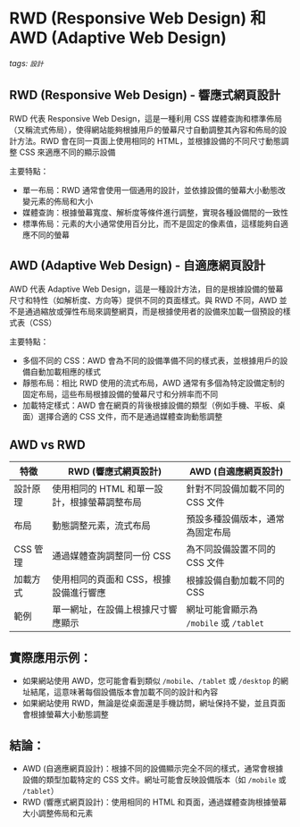 # RWD (Responsive Web Design) 和 AWD (Adaptive Web Design) 

###### tags: `設計`

## RWD (Responsive Web Design) - 響應式網頁設計
RWD 代表 Responsive Web Design，這是一種利用 CSS 媒體查詢和標準佈局（又稱流式佈局），使得網站能夠根據用戶的螢幕尺寸自動調整其內容和佈局的設計方法。RWD 會在同一頁面上使用相同的 HTML，並根據設備的不同尺寸動態調整 CSS 來適應不同的顯示設備

主要特點：
- 單一布局：RWD 通常會使用一個通用的設計，並依據設備的螢幕大小動態改變元素的佈局和大小
- 媒體查詢：根據螢幕寬度、解析度等條件進行調整，實現各種設備間的一致性
- 標準佈局：元素的大小通常使用百分比，而不是固定的像素值，這樣能夠自適應不同的螢幕

## AWD (Adaptive Web Design) - 自適應網頁設計
AWD 代表 Adaptive Web Design，這是一種設計方法，目的是根據設備的螢幕尺寸和特性（如解析度、方向等）提供不同的頁面樣式。與 RWD 不同，AWD 並不是通過縮放或彈性布局來調整網頁，而是根據使用者的設備來加載一個預設的樣式表（CSS）

主要特點：
- 多個不同的 CSS：AWD 會為不同的設備準備不同的樣式表，並根據用戶的設備自動加載相應的樣式
- 靜態布局：相比 RWD 使用的流式布局，AWD 通常有多個為特定設備定制的固定布局，這些布局根據設備的螢幕尺寸和分辨率而不同
- 加載特定樣式：AWD 會在網頁的背後根據設備的類型（例如手機、平板、桌面）選擇合適的 CSS 文件，而不是通過媒體查詢動態調整


## AWD vs RWD
| 特徵 | RWD (響應式網頁設計) |	AWD (自適應網頁設計) |
| -------- | -------- | -------- |
| 設計原理 | 使用相同的 HTML 和單一設計，根據螢幕調整布局 | 針對不同設備加載不同的 CSS 文件 |
| 布局 | 動態調整元素，流式布局 | 預設多種設備版本，通常為固定布局 |
| CSS 管理 | 通過媒體查詢調整同一份 CSS | 為不同設備設置不同的 CSS 文件 |
| 加載方式 | 使用相同的頁面和 CSS，根據設備進行響應 | 根據設備自動加載不同的 CSS |
| 範例 | 單一網址，在設備上根據尺寸響應顯示 | 網址可能會顯示為 `/mobile` 或 `/tablet` |


## 實際應用示例：
- 如果網站使用 AWD，您可能會看到類似 `/mobile`、`/tablet` 或 `/desktop` 的網址結尾，這意味著每個設備版本會加載不同的設計和內容
- 如果網站使用 RWD，無論是從桌面還是手機訪問，網址保持不變，並且頁面會根據螢幕大小動態調整

## 結論：
- AWD (自適應網頁設計)：根據不同的設備顯示完全不同的樣式，通常會根據設備的類型加載特定的 CSS 文件。網址可能會反映設備版本（如 `/mobile` 或 `/tablet`）
- RWD (響應式網頁設計)：使用相同的 HTML 和頁面，通過媒體查詢根據螢幕大小調整佈局和元素